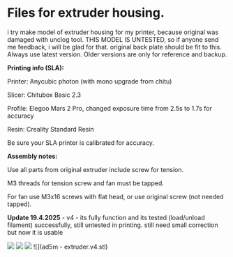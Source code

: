 # Files for extruder housing.
i try make model of extruder housing for my printer, because original was damaged with unclog tool. THIS MODEL IS UNTESTED, so if anyone send me feedback, i will be glad for that. original back plate should be fit to this.
Always use latest version. Older versions are only for reference and backup.
 

**Printing info (SLA):**

Printer: Anycubic photon (with mono upgrade from chitu)

Slicer: Chitubox Basic 2.3

Profile: Elegoo Mars 2 Pro, changed exposure time from 2.5s to 1.7s for accuracy

Resin: Creality Standard Resin

Be sure your SLA printer is calibrated for accuracy.

 

**Assembly notes:**

Use all parts from original extruder include screw for tension.

M3 threads for tension screw and fan must be tapped.

For fan use M3x16 screws with flat head, or use original screw (not needed tapped).


**Update 19.4.2025** - v4 - its fully function and its tested (load/unload filament) successfully, still untested in printing. still need small correction but now it is usable

![](IMG_20250413_140854.jpg)
![](IMG_20250413_141002.jpg)
![](IMG_20250419_100951.jpg)
![](ad5m - extruder.v4.stl)
